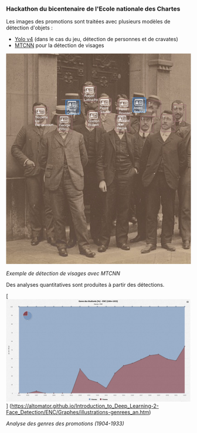 ### Hackathon du bicentenaire de l'Ecole nationale des Chartes

Les images des promotions sont traitées avec plusieurs modèles de détection d'objets :
- [Yolo v4](https://github.com/kiyoshiiriemon/yolov4_darknet) (dans le cas du jeu, détection de personnes et de cravates)
- [MTCNN](https://github.com/jbrownlee/mtcnn) pour la détection de visages

![MTCNN](https://github.com/ademec/Valda/blob/images/images/visuels/identification.jpg)

*Exemple de détection de visages avec MTCNN*

Des analyses quantitatives sont produites à partir des détections.

[![Genres des élèves](https://github.com/ademec/Valda/blob/images/images/visuels/genres.jpg)]
(https://altomator.github.io/Introduction_to_Deep_Learning-2-Face_Detection/ENC/Graphes/illustrations-genrees_an.htm)

*Analyse des genres des promotions (1904-1933)*
